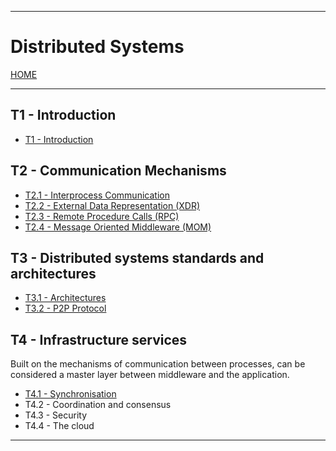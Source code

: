 
---
# Distributed Systems

[HOME](../../README.md)

---
## T1 - Introduction
- [T1 - Introduction](UNIOVI/3S2_DistSys/data/T1.md)
## T2 - Communication Mechanisms
- [T2.1 - Interprocess Communication](UNIOVI/3S2_DistSys/data/T21.md)
- [T2.2 - External Data Representation (XDR)](UNIOVI/3S2_DistSys/data/T22.md)
- [T2.3 - Remote Procedure Calls (RPC)](UNIOVI/3S2_DistSys/data/T23.md)
- [T2.4 - Message Oriented Middleware (MOM)](UNIOVI/3S2_DistSys/data/T24.md)
## T3 - Distributed systems standards and architectures
- [T3.1 - Architectures](UNIOVI/3S2_DistSys/data/T31.md)
- [T3.2 - P2P Protocol](UNIOVI/3S2_DistSys/data/T32.md)
## T4 - Infrastructure services
Built on the mechanisms of communication between processes, can be considered a master layer between middleware and the application.
- [T4.1 - Synchronisation](UNIOVI/3S2_DistSys/data/T41.md)
- T4.2 - Coordination and consensus
- T4.3 - Security
- T4.4 - The cloud

---
